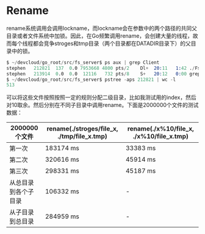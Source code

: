 # Rename

rename系统调用会调用lockname，而lockname会在参数中的两个路径的共同父目录或者文件系统中加锁。因此，在Go频繁调用rename，会创建大量的线程，故而每个线程都会竞争stroges和tmp目录（两个目录都在DATADIR目录下）的父目录中的锁。

```s
$ ~/devcloud/go_root/src/fs_server$ ps aux | grep Client
stephen   212821  137  0.0 7953668 4800 pts/2    Dl+  20:11   1:42 ./FsClient rename 500 2000000 5000
stephen   213914  0.0  0.0  12116   732 pts/8    S+   20:12   0:00 grep --color=auto Client
$ ~/devcloud/go_root/src/fs_server$ pstree -aps 212821 | wc -l
513
```

可以将这些文件按照按照一定的规则分配二级目录，比如我测试用的index，然后对10取余。然后分别在不同子目录中调用rename。下面是2000000个文件的测试数据：

|2000000个文件|rename(./stroges/file_x, ./tmp/file_x.tmp)|rename(./x%10/file_x, ./x%10/file_x.tmp)|
|--|--|--|
|第一次|183174 ms|33383 ms|
|第二次|320616 ms|45914 ms|
|第三次|298331 ms|45187 ms|
|从总目录到各个子目录|106332 ms|-|
|从子目录到总目录|284959 ms|-|
